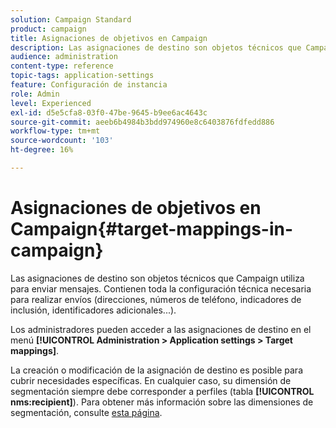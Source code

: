 ```yaml
---
solution: Campaign Standard
product: campaign
title: Asignaciones de objetivos en Campaign
description: Las asignaciones de destino son objetos técnicos que Campaign utiliza para enviar mensajes. Contienen toda la configuración técnica necesaria para realizar envíos.
audience: administration
content-type: reference
topic-tags: application-settings
feature: Configuración de instancia
role: Admin
level: Experienced
exl-id: d5e5cfa8-03f0-47be-9645-b9ee6ac4643c
source-git-commit: aeeb6b4984b3bdd974960e8c6403876fdfedd886
workflow-type: tm+mt
source-wordcount: '103'
ht-degree: 16%

---
```


# Asignaciones de objetivos en Campaign{#target-mappings-in-campaign}

Las asignaciones de destino son objetos técnicos que Campaign utiliza para enviar mensajes. Contienen toda la configuración técnica necesaria para realizar envíos (direcciones, números de teléfono, indicadores de inclusión, identificadores adicionales...).

Los administradores pueden acceder a las asignaciones de destino en el menú **[!UICONTROL Administration > Application settings > Target mappings]**.

La creación o modificación de la asignación de destino es posible para cubrir necesidades específicas. En cualquier caso, su dimensión de segmentación siempre debe corresponder a perfiles (tabla **[!UICONTROL nms:recipient]**). Para obtener más información sobre las dimensiones de segmentación, consulte [esta página](../../automating/using/query.md#targeting-dimensions-and-resources).
